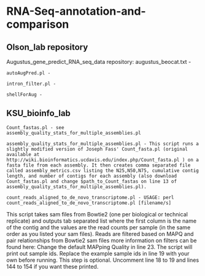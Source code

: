 RNA-Seq-annotation-and-comparison
=================================

Olson_lab repository
--------------------

  Augustus_gene_predict_RNA_seq_data repository:
    augustus_beocat.txt -

    autoAugPred.pl -

    intron_filter.pl -

    shellForAug -
    
KSU_bioinfo_lab
---------------
	Count_fastas.pl - see assembly_quality_stats_for_multiple_assemblies.pl

	assembly_quality_stats_for_multiple_assemblies.pl - This script runs a slightly modified version of Joseph Fass' Count_fasta.pl (original available at http://wiki.bioinformatics.ucdavis.edu/index.php/Count_fasta.pl ) on a fasta file from each assembly. It then creates comma separated file called assembly_metrics.csv listing the N25,N50,N75, cumulative contig length, and number of contigs for each assembly (also download Count_fastas.pl and change $path_to_Count_fastas on line 13 of assembly_quality_stats_for_multiple_assemblies.pl).
    
	count_reads_aligned_to_de_novo_transcriptome.pl - USAGE: perl count_reads_aligned_to_de_novo_transcriptome.pl [filename/s]
  This script takes sam files from Bowtie2 (one per biological or technical replicate) and outputs tab separated list where the first column is the name of the contig and the values are the read counts per sample (in the same order as you listed your sam files). Reads are filtered based on MAPQ and pair relationships from Bowtie2 sam files more information on filters can be found here: 
  Change the default MAPping Quality in line 23. The script will print out sample ids. Replace the example sample ids in line 19 with your own before running. This step is optional. Uncomment line 18 to 19 and lines 144 to 154 if you want these printed.
